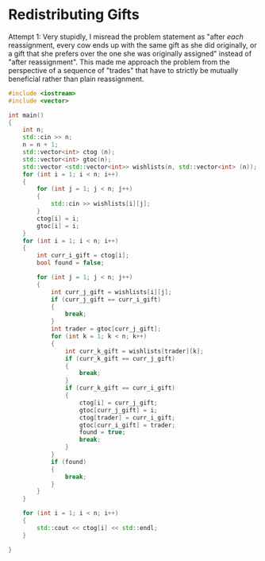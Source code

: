 # Redistributing Gifts

Attempt 1: Very stupidly, I misread the problem statement as "after _each_ reassignment, every cow ends up with the same gift as she did originally, or a gift that she prefers over the one she was originally assigned" instead of "after reassignment". This made me approach the problem from the perspective of a sequence of  "trades" that have to strictly be mutually beneficial rather than plain reassignment. &#x20;

```cpp
#include <iostream>
#include <vector>

int main()
{
	int n;
	std::cin >> n;
	n = n + 1;
	std::vector<int> ctog (n);
	std::vector<int> gtoc(n);
	std::vector <std::vector<int>> wishlists(n, std::vector<int> (n));
	for (int i = 1; i < n; i++)
	{
		for (int j = 1; j < n; j++)
		{
			std::cin >> wishlists[i][j];
		}
		ctog[i] = i;
		gtoc[i] = i;
	}
	for (int i = 1; i < n; i++)
	{
		int curr_i_gift = ctog[i];
		bool found = false;

		for (int j = 1; j < n; j++)
		{
			int curr_j_gift = wishlists[i][j];
			if (curr_j_gift == curr_i_gift)
			{
				break;
			}
			int trader = gtoc[curr_j_gift];
			for (int k = 1; k < n; k++)
			{
				int curr_k_gift = wishlists[trader][k];
				if (curr_k_gift == curr_j_gift)
				{
					break;
				}
				if (curr_k_gift == curr_i_gift)
				{	
					ctog[i] = curr_j_gift;
					gtoc[curr_j_gift] = i;
					ctog[trader] = curr_i_gift;
					gtoc[curr_i_gift] = trader;
					found = true;
					break;
				}
			}
			if (found)
			{
				break;
			}
		}
	}

	for (int i = 1; i < n; i++)
	{
		std::cout << ctog[i] << std::endl;
	}

}
```

\
&#x20;
